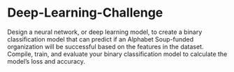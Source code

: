 # Deep-Learning-Challenge
Design a neural network, or deep learning model, to create a binary classification model that can predict if an Alphabet Soup-funded organization will be successful based on the features in the dataset. Compile, train, and evaluate your binary classification model to calculate the model’s loss and accuracy.
